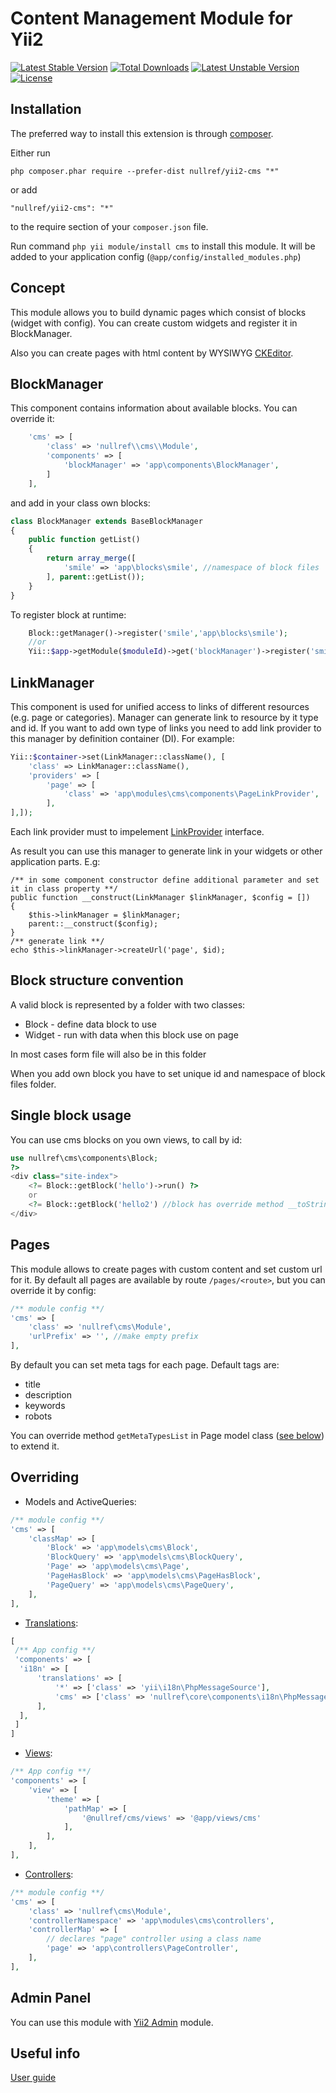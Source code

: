 Content Management Module for Yii2
====================
[![Latest Stable Version](https://poser.pugx.org/nullref/yii2-cms/v/stable)](https://packagist.org/packages/nullref/yii2-cms) [![Total Downloads](https://poser.pugx.org/nullref/yii2-cms/downloads)](https://packagist.org/packages/nullref/yii2-cms) [![Latest Unstable Version](https://poser.pugx.org/nullref/yii2-cms/v/unstable)](https://packagist.org/packages/nullref/yii2-cms) [![License](https://poser.pugx.org/nullref/yii2-cms/license)](https://packagist.org/packages/nullref/yii2-cms)

Installation
------------

The preferred way to install this extension is through [composer](http://getcomposer.org/download/).

Either run

```
php composer.phar require --prefer-dist nullref/yii2-cms "*"
```

or add

```
"nullref/yii2-cms": "*"
```

to the require section of your `composer.json` file.

Run command `php yii module/install cms` to install this module. It will be added to your application config (`@app/config/installed_modules.php`)

Concept
-------

This module allows you to build dynamic pages which consist of blocks (widget with config).
You can create custom widgets and register it in BlockManager.

Also you can create pages with html content by WYSIWYG [CKEditor](https://github.com/MihailDev/yii2-ckeditor).


BlockManager
------------

This component contains information about available blocks.
You can override it:

```php
    'cms' => [
        'class' => 'nullref\\cms\\Module',
        'components' => [
            'blockManager' => 'app\components\BlockManager',
        ]
    ],
```

and add in your class own blocks:

```php
class BlockManager extends BaseBlockManager
{
    public function getList()
    {
        return array_merge([
            'smile' => 'app\blocks\smile', //namespace of block files
        ], parent::getList());
    }
}
```

To register block at runtime:

```php
    Block::getManager()->register('smile','app\blocks\smile');
    //or
    Yii::$app->getModule($moduleId)->get('blockManager')->register('smile','app\blocks\smile');
```

LinkManager
-----------

This component is used for unified access to links of different resources (e.g. page or categories).
Manager can generate link to resource by it type and id.
If you want to add own type of links you need to add link provider to this manager by definition container (DI).
For example:
```php
Yii::$container->set(LinkManager::className(), [
    'class' => LinkManager::className(),
    'providers' => [
        'page' => [
            'class' => 'app\modules\cms\components\PageLinkProvider',
        ],
],]);
```
Each link provider must to impelement [LinkProvider](https://github.com/NullRefExcep/yii2-cms/blob/master/src/components/LinkProvider.php) interface.

As result you can use this manager to generate link in your widgets or other application parts.
E.g:
```
/** in some component constructor define additional parameter and set it in class property **/
public function __construct(LinkManager $linkManager, $config = [])
{
    $this->linkManager = $linkManager;
    parent::__construct($config);
}
/** generate link **/
echo $this->linkManager->createUrl('page', $id);
```


Block structure convention
--------------------------

A valid block is represented by a folder with two classes:

- Block - define data block to use
- Widget - run with data when this block use on page

In most cases form file will also be in this folder

When you add own block you have to set unique id and namespace of block files folder.


Single block usage
------------------

You can use cms blocks on you own views, to call by id:

```php
use nullref\cms\components\Block;
?>
<div class="site-index">
    <?= Block::getBlock('hello')->run() ?>
    or
    <?= Block::getBlock('hello2') //block has override method __toString() ?>
</div>
```


Pages
-----

This module allows to create pages with custom content and set custom url for it.
By default all pages are available by route `/pages/<route>`, but you can override it by config:
```php
/** module config **/
'cms' => [
    'class' => 'nullref\cms\Module',
    'urlPrefix' => '', //make empty prefix
],
```

By default you can set meta tags for each page.
Default tags are:

- title
- description
- keywords
- robots

You can override method `getMetaTypesList` in Page model class ([see below](#overriding)) to extend it.


Overriding
--------

- Models and ActiveQueries:
```php
/** module config **/
'cms' => [
    'classMap' => [
        'Block' => 'app\models\cms\Block',
        'BlockQuery' => 'app\models\cms\BlockQuery',
        'Page' => 'app\models\cms\Page',
        'PageHasBlock' => 'app\models\cms\PageHasBlock',
        'PageQuery' => 'app\models\cms\PageQuery',
    ],
],
```

- [Translations](https://github.com/NullRefExcep/yii2-core#translation-overriding):
```php
[
 /** App config **/
 'components' => [
  'i18n' => [
      'translations' => [
          '*' => ['class' => 'yii\i18n\PhpMessageSource'],
          'cms' => ['class' => 'nullref\core\components\i18n\PhpMessageSource'],
      ],
  ],
 ]
]
```
- [Views](http://www.yiiframework.com/doc-2.0/yii-base-theme.html#$pathMap-detail):

```php
/** App config **/
'components' => [
    'view' => [
        'theme' => [
            'pathMap' => [
                '@nullref/cms/views' => '@app/views/cms'
            ],
        ],
    ],
],
```
- [Controllers](http://www.yiiframework.com/doc-2.0/guide-structure-controllers.html):

```php
/** module config **/
'cms' => [
    'class' => 'nullref\cms\Module',
    'controllerNamespace' => 'app\modules\cms\controllers',
    'controllerMap' => [
        // declares "page" controller using a class name
        'page' => 'app\controllers\PageController',
    ],
],
```

Admin Panel
----------------------------

You can use this module with [Yii2 Admin](https://github.com/NullRefExcep/yii2-admin) module.


Useful info
----------------------------

[User guide](https://github.com/NullRefExcep/yii2-cms/blob/master/docs/UserGuide.md)
